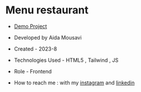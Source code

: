 # Menu restaurant 

- [Demo Project](https://aida-mousavi.github.io/Menu/)

- Developed by Aida Mousavi

- Created - 2023-8

- Technologies Used - HTML5 , Tailwind , JS

- Role - Frontend

- How to reach me : with my [instagram](https://www.instagram.com/dev.mousavi) and [linkedin](www.linkedin.com/in/aida-mousavi-18791a292)

